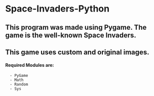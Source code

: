 # Space-Invaders-Python
## This program was made using Pygame. The game is the well-known Space Invaders.
## This game uses custom and original images.

#### Required Modules are:
```
  - PyGame
  - Math
  - Random
  - Sys
```

